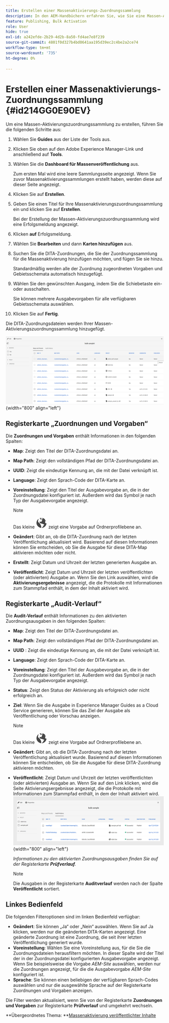 ```yaml
---
title: Erstellen einer Massenaktivierungs-Zuordnungssammlung
description: In den AEM-Handbüchern erfahren Sie, wie Sie eine Massen-Aktivierungszuordnungssammlung erstellen.
feature: Publishing, Bulk Activation
role: User
hide: true
exl-id: a242efde-2b29-4d2b-8a50-fd4ae7e8f239
source-git-commit: 4801f0d327b4bd0641aa195d39ec2c4be2a2ce74
workflow-type: tm+mt
source-wordcount: '735'
ht-degree: 0%

---
```


# Erstellen einer Massenaktivierungs-Zuordnungssammlung {#id214GG0E90EV}

Um eine Massen-Aktivierungszuordnungssammlung zu erstellen, führen Sie die folgenden Schritte aus:

1. Wählen Sie **Guides** aus der Liste der Tools aus.

1. Klicken Sie oben auf den Adobe Experience Manager-Link und anschließend auf **Tools**.

1. Wählen Sie die **Dashboard für Massenveröffentlichung** aus.

   Zum ersten Mal wird eine leere Sammlungsseite angezeigt. Wenn Sie zuvor Massenaktivierungssammlungen erstellt haben, werden diese auf dieser Seite angezeigt.

1. Klicken Sie auf **Erstellen**.

1. Geben Sie einen Titel für Ihre Massenaktivierungszuordnungssammlung ein und klicken Sie auf **Erstellen**.

   Bei der Erstellung der Massen-Aktivierungszuordnungssammlung wird eine Erfolgsmeldung angezeigt.

1. Klicken **auf** Erfolgsmeldung.

1. Wählen Sie **Bearbeiten** und dann **Karten hinzufügen** aus.

1. Suchen Sie die DITA-Zuordnungen, die Sie der Zuordnungssammlung für die Massenaktivierung hinzufügen möchten, und fügen Sie sie hinzu.

   Standardmäßig werden alle der Zuordnung zugeordneten Vorgaben und Gebietsschemata automatisch hinzugefügt.

1. Wählen Sie den gewünschten Ausgang, indem Sie die Schiebetaste ein- oder ausschalten.

   Sie können mehrere Ausgabevorgaben für alle verfügbaren Gebietsschemata auswählen.

1. Klicken Sie auf **Fertig**.

Die DITA-Zuordnungsdateien werden Ihrer Massen-Aktivierungszuordnungssammlung hinzugefügt.

![ erstellte Massenaktivierungs-Sammlung](images/bulk-activation-collection-created.png){width="800" align="left"}

## Registerkarte „Zuordnungen und Vorgaben“

Die **Zuordnungen und Vorgaben** enthält Informationen in den folgenden Spalten:

- **Map**: Zeigt den Titel der DITA-Zuordnungsdatei an.
- **Map Path**: Zeigt den vollständigen Pfad der DITA-Zuordnungsdatei an.

- **UUID**: Zeigt die eindeutige Kennung an, die mit der Datei verknüpft ist.

- **Language**: Zeigt den Sprach-Code der DITA-Karte an.
- **Voreinstellung**: Zeigt den Titel der Ausgabevorgabe an, die in der Zuordnungsdatei konfiguriert ist. Außerdem wird das Symbol je nach Typ der Ausgabevorgabe angezeigt.

  >[!NOTE]
  >
  > Das kleine ![](images/global-preset-icon.svg) zeigt eine Vorgabe auf Ordnerprofilebene an.

- **Geändert**: Gibt an, ob die DITA-Zuordnung nach der letzten Veröffentlichung aktualisiert wird. Basierend auf diesen Informationen können Sie entscheiden, ob Sie die Ausgabe für diese DITA-Map aktivieren möchten oder nicht.
- **Erstellt**: Zeigt Datum und Uhrzeit der letzten generierten Ausgabe an.
- **Veröffentlicht**: Zeigt Datum und Uhrzeit der letzten veröffentlichten (oder aktivierten) Ausgabe an. Wenn Sie den Link auswählen, wird die **Aktivierungsergebnisse** angezeigt, die die Protokolle mit Informationen zum Stammpfad enthält, in dem der Inhalt aktiviert wird.

## Registerkarte „Audit-Verlauf“

Die **Audit-Verlauf** enthält Informationen zu den aktivierten Zuordnungsausgaben in den folgenden Spalten:
- **Map**: Zeigt den Titel der DITA-Zuordnungsdatei an.
- **Map Path**: Zeigt den vollständigen Pfad der DITA-Zuordnungsdatei an.
- **UUID** : Zeigt die eindeutige Kennung an, die mit der Datei verknüpft ist.
- **Language**: Zeigt den Sprach-Code der DITA-Karte an.
- **Voreinstellung**: Zeigt den Titel der Ausgabevorgabe an, die in der Zuordnungsdatei konfiguriert ist. Außerdem wird das Symbol je nach Typ der Ausgabevorgabe angezeigt.
- **Status**: Zeigt den Status der Aktivierung als erfolgreich oder nicht erfolgreich an.
- **Ziel**: Wenn Sie die Ausgabe in Experience Manager Guides as a Cloud Service generieren, können Sie das Ziel der Ausgabe als Veröffentlichung oder Vorschau anzeigen.

  >[!NOTE]
  >
  > Das kleine ![](images/global-preset-icon.svg) zeigt eine Vorgabe auf Ordnerprofilebene an.

- **Geändert**: Gibt an, ob die DITA-Zuordnung nach der letzten Veröffentlichung aktualisiert wurde. Basierend auf diesen Informationen können Sie entscheiden, ob Sie die Ausgabe für diese DITA-Zuordnung aktivieren möchten.
- **Veröffentlicht**: Zeigt Datum und Uhrzeit der letzten veröffentlichten (oder aktivierten) Ausgabe an. Wenn Sie auf den Link klicken, wird die Seite Aktivierungsergebnisse angezeigt, die die Protokolle mit Informationen zum Stammpfad enthält, in dem der Inhalt aktiviert wird.
  ![ hat die Registerkarte „Audit-Verlauf der Massenaktivierungssammlung“ erstellt](images/bulk-collection-audit-history.png){width="800" align="left"}

  *Informationen zu den aktivierten Zuordnungsausgaben finden Sie auf der Registerkarte **Prüfverlauf**.*


  >[!NOTE]
  >
  > Die Ausgaben in der Registerkarte **Auditverlauf** werden nach der Spalte **Veröffentlicht** sortiert.



## Linkes Bedienfeld

Die folgenden Filteroptionen sind im linken Bedienfeld verfügbar:

- **Geändert**: Sie können „Ja“ oder „Nein“ auswählen. Wenn Sie auf Ja klicken, werden nur die geänderten DITA-Karten angezeigt. Eine geänderte Zuordnung ist eine Zuordnung, die seit ihrer letzten Veröffentlichung generiert wurde.
- **Voreinstellung**: Wählen Sie eine Voreinstellung aus, für die Sie die Zuordnungsdateien herausfiltern möchten. In dieser Spalte wird der Titel der in der Zuordnungsdatei konfigurierten Ausgabevorgabe angezeigt. Wenn Sie beispielsweise die Vorgabe *AEM-Site* auswählen, werden nur die Zuordnungen angezeigt, für die die Ausgabevorgabe *AEM-Site* konfiguriert ist.
- **Sprache**: Sie können einen beliebigen der verfügbaren Sprach-Codes auswählen und nur die ausgewählte Sprache auf der Registerkarte Zuordnungen und Vorgaben anzeigen.

Die Filter werden aktualisiert, wenn Sie von der Registerkarte **Zuordnungen und Vorgaben** zur Registerkarte **Prüfverlauf** und umgekehrt wechseln.

**Übergeordnetes Thema: **[Massenaktivierung veröffentlichter Inhalte](conf-bulk-activation.md)
